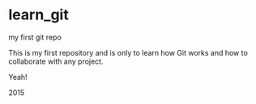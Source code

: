 # learn_git
my first git repo

This is my first repository and is only to learn how Git works and how to collaborate with any project.

Yeah!

2015
